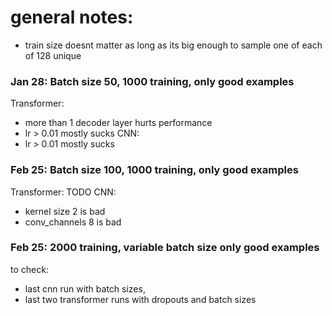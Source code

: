 # general notes:
 - train size doesnt matter as long as its big enough to sample one of each of 128 unique 

### Jan 28: Batch size 50, 1000 training, only good examples

Transformer:
 - more than 1 decoder layer hurts performance
 - lr > 0.01 mostly sucks
CNN: 
 - lr > 0.01 mostly sucks

 ### Feb 25: Batch size 100, 1000 training, only good examples
Transformer:
    TODO
CNN:
 - kernel size 2 is bad
 - conv_channels 8 is bad

 ### Feb 25: 2000 training, variable batch size only good examples

to check: 
 - last cnn run with batch sizes, 
 - last two transformer runs with dropouts and batch sizes